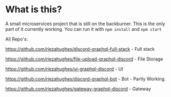 # What is this?

A small microservices project that is still on the backburner. This is the only part of it currently working. You can run it with ```npm install``` and ```npm start```

All Repo's: 

https://github.com/riezahughes/discord-graphql-full-stack - Full stack

https://github.com/riezahughes/file-upload-graphql-discord - File Storage

https://github.com/riezahughes/ui-graphql-discord - UI

https://github.com/riezahughes/discord-graphql-bot - Bot - Partly Working.

https://github.com/riezahughes/gateway-graphql-discord - Gateway
